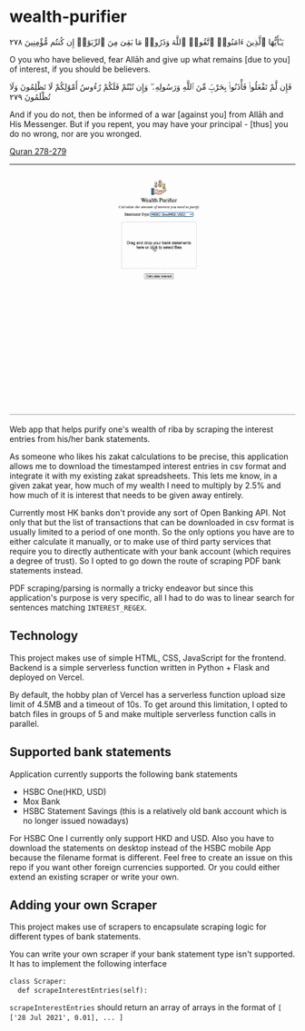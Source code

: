 # wealth-purifier
يَـٰٓأَيُّهَا ٱلَّذِينَ ءَامَنُوا۟ ٱتَّقُوا۟ ٱللَّهَ وَذَرُوا۟ مَا بَقِىَ مِنَ ٱلرِّبَوٰٓا۟ إِن كُنتُم مُّؤْمِنِينَ ٢٧٨

O you who have believed, fear Allāh and give up what remains [due to you] of interest, if you should be believers.

فَإِن لَّمْ تَفْعَلُوا۟ فَأْذَنُوا۟ بِحَرْبٍۢ مِّنَ ٱللَّهِ وَرَسُولِهِۦ ۖ وَإِن تُبْتُمْ فَلَكُمْ رُءُوسُ أَمْوَٰلِكُمْ لَا تَظْلِمُونَ وَلَا تُظْلَمُونَ ٢٧٩

And if you do not, then be informed of a war [against you] from Allāh and His Messenger. But if you repent, you may have your principal - [thus] you do no wrong, nor are you wronged.

[Quran 278-279](https://quran.com/2/278-279)

---

![Wealth Purifier demo video](wealth-purifier-demo.gif)

Web app that helps purify one's wealth of riba by scraping the interest entries from his/her bank statements. 

As someone who likes his zakat calculations to be precise, this application allows me to download the timestamped interest entries in csv format and integrate it with my existing zakat spreadsheets. This lets me know, in a given zakat year, how much of my wealth I need to multiply by 2.5% and how much of it is interest that needs to be given away entirely.

Currently most HK banks don't provide any sort of Open Banking API. Not only that but the list of transactions that can be downloaded in csv format is usually limited to a period of one month. So the only options you have are to either calculate it manually, or to make use of third party services that require you to directly authenticate with your bank account (which requires a degree of trust). So I opted to go down the route of scraping PDF bank statements instead.

PDF scraping/parsing is normally a tricky endeavor but since this application's purpose is very specific, all I had to do was to linear search for sentences matching `INTEREST_REGEX`.


## Technology
This project makes use of simple HTML, CSS, JavaScript for the frontend. Backend is a simple serverless function written in Python + Flask and deployed on Vercel.

By default, the hobby plan of Vercel has a serverless function upload size limit of 4.5MB and a timeout of 10s. To get around this limitation, I opted to batch files in groups of 5 and make multiple serverless function calls in parallel.

## Supported bank statements
Application currently supports the following bank statements
- HSBC One(HKD, USD)
- Mox Bank
- HSBC Statement Savings (this is a relatively old bank account which is no longer issued nowadays)

For HSBC One I currently only support HKD and USD. Also you have to download the statements on desktop instead of the HSBC mobile App because the filename format is different. Feel free to create an issue on this repo if you want other foreign currencies supported. Or you could either extend an existing scraper or write your own.

## Adding your own Scraper
This project makes use of scrapers to encapsulate scraping logic for different types of bank statements.

You can write your own scraper if your bank statement type isn't supported.
It has to implement the following interface
```
class Scraper:
  def scrapeInterestEntries(self):
```

`scrapeInterestEntries` should return an array of arrays in the format of `[ ['28 Jul 2021', 0.01], ... ]`
